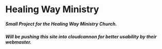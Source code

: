 # Healing Way Ministry
##### Small Project for the Healing Way Ministry Church.
##### Will be pushing this site into cloudcannon for better usability by their webmaster.
